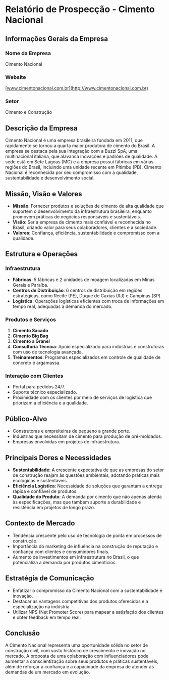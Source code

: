 # Relatório de Prospecção - Cimento Nacional

## Informações Gerais da Empresa

### Nome da Empresa
Cimento Nacional

### Website
[www.cimentonacional.com.br](http://www.cimentonacional.com.br)

### Setor
Cimento e Construção

## Descrição da Empresa
Cimento Nacional é uma empresa brasileira fundada em 2011, que rapidamente se tornou a quarta maior produtora de cimento do Brasil. A empresa se destaca pela sua integração com a Buzzi SpA, uma multinacional italiana, que alavanca inovações e padrões de qualidade. A sede está em Sete Lagoas (MG) e a empresa possui fábricas em várias regiões do Brasil, incluindo uma unidade recente em Pitimbu (PB). Cimento Nacional é reconhecida por seu compromisso com a qualidade, sustentabilidade e desenvolvimento social.

## Missão, Visão e Valores
- **Missão**: Fornecer produtos e soluções de cimento de alta qualidade que suportem o desenvolvimento da infraestrutura brasileira, enquanto promovem práticas de negócios responsáveis e sustentáveis.
- **Visão**: Ser a empresa de cimento mais confiável e reconhecida no Brasil, criando valor para seus colaboradores, clientes e a sociedade.
- **Valores**: Confiança, eficiência, sustentabilidade e compromisso com a qualidade.

## Estrutura e Operações
### Infraestrutura
- **Fábricas**: 5 fábricas e 2 unidades de moagem localizadas em Minas Gerais e Paraíba.
- **Centros de Distribuição**: 6 centros de distribuição em regiões estratégicas, como Recife (PE), Duque de Caxias (RJ) e Campinas (SP).
- **Logística**: Operações logísticas eficientes com troca de informações em tempo real, adequadas à demanda do mercado.

### Produtos e Serviços
1. **Cimento Sacado**
2. **Cimento Big Bag**
3. **Cimento a Granel**
4. **Consultoria Técnica**: Apoio especializado para indústrias e construtoras com uso de tecnologia avançada.
5. **Treinamentos**: Programas especializados em controle de qualidade de concreto e argamassa.

### Interação com Clientes
- Portal para pedidos 24/7.
- Suporte técnico especializado.
- Proximidade com os clientes por meio de serviços de logística que priorizam a eficiência e a qualidade.

## Público-Alvo
- Construtoras e empreiteiras de pequeno a grande porte.
- Indústrias que necessitam de cimento para produção de pré-moldados.
- Empresas envolvidas em projetos de infraestrutura.

## Principais Dores e Necessidades
- **Sustentabilidade**: A crescente expectativa de que as empresas do setor de construção reajam às questões ambientais, adotando práticas mais ecológicas e sustentáveis.
- **Eficiência Logística**: Necessidade de soluções que garantam a entrega rápida e confiável de produtos.
- **Qualidade do Produto**: A demanda por cimento que não apenas atenda às especificações, mas que também suporte a durabilidade e resistência em projetos de longo prazo.

## Contexto de Mercado
- Tendência crescente pelo uso de tecnologia de ponta em processos de construção.
- Importância do marketing de influência na construção de reputação e confiança com clientes e consumidores finais.
- Aumento de investimentos em infraestrutura no Brasil, o que potencializa a demanda por produtos cimentícios.

## Estratégia de Comunicação
- Enfatizar o compromisso da Cimento Nacional com a sustentabilidade e inovação.
- Destacar as vantagens competitivas dos produtos oferecidos e a especialização na indústria.
- Utilizar NPS (Net Promoter Score) para mapear a satisfação dos clientes e obter feedback em tempo real.

## Conclusão
A Cimento Nacional representa uma oportunidade sólida no setor de construção civil, com vasto histórico de crescimento e inovação no mercado. A proposta de uma colaboração com influenciadores pode aumentar a conscientização sobre seus produtos e práticas sustentáveis, além de reforçar a confiança e a capacidade da empresa de atender às demandas de um mercado em evolução.